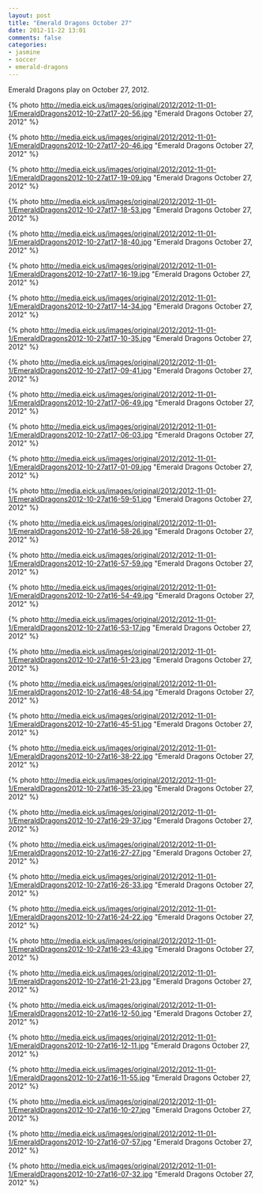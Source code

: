 ```yaml
---
layout: post
title: "Emerald Dragons October 27"
date: 2012-11-22 13:01
comments: false
categories: 
- jasmine
- soccer
- emerald-dragons
---
```

Emerald Dragons play on October 27, 2012.

{% photo http://media.eick.us/images/original/2012/2012-11-01-1/EmeraldDragons2012-10-27at17-20-56.jpg "Emerald Dragons October 27, 2012" %}


{% photo http://media.eick.us/images/original/2012/2012-11-01-1/EmeraldDragons2012-10-27at17-20-46.jpg "Emerald Dragons October 27, 2012" %}


{% photo http://media.eick.us/images/original/2012/2012-11-01-1/EmeraldDragons2012-10-27at17-19-09.jpg "Emerald Dragons October 27, 2012" %}


{% photo http://media.eick.us/images/original/2012/2012-11-01-1/EmeraldDragons2012-10-27at17-18-53.jpg "Emerald Dragons October 27, 2012" %}


{% photo http://media.eick.us/images/original/2012/2012-11-01-1/EmeraldDragons2012-10-27at17-18-40.jpg "Emerald Dragons October 27, 2012" %}


{% photo http://media.eick.us/images/original/2012/2012-11-01-1/EmeraldDragons2012-10-27at17-16-19.jpg "Emerald Dragons October 27, 2012" %}


{% photo http://media.eick.us/images/original/2012/2012-11-01-1/EmeraldDragons2012-10-27at17-14-34.jpg "Emerald Dragons October 27, 2012" %}


{% photo http://media.eick.us/images/original/2012/2012-11-01-1/EmeraldDragons2012-10-27at17-10-35.jpg "Emerald Dragons October 27, 2012" %}


{% photo http://media.eick.us/images/original/2012/2012-11-01-1/EmeraldDragons2012-10-27at17-09-41.jpg "Emerald Dragons October 27, 2012" %}


{% photo http://media.eick.us/images/original/2012/2012-11-01-1/EmeraldDragons2012-10-27at17-06-49.jpg "Emerald Dragons October 27, 2012" %}


{% photo http://media.eick.us/images/original/2012/2012-11-01-1/EmeraldDragons2012-10-27at17-06-03.jpg "Emerald Dragons October 27, 2012" %}


{% photo http://media.eick.us/images/original/2012/2012-11-01-1/EmeraldDragons2012-10-27at17-01-09.jpg "Emerald Dragons October 27, 2012" %}


{% photo http://media.eick.us/images/original/2012/2012-11-01-1/EmeraldDragons2012-10-27at16-59-51.jpg "Emerald Dragons October 27, 2012" %}


{% photo http://media.eick.us/images/original/2012/2012-11-01-1/EmeraldDragons2012-10-27at16-58-26.jpg "Emerald Dragons October 27, 2012" %}


{% photo http://media.eick.us/images/original/2012/2012-11-01-1/EmeraldDragons2012-10-27at16-57-59.jpg "Emerald Dragons October 27, 2012" %}


{% photo http://media.eick.us/images/original/2012/2012-11-01-1/EmeraldDragons2012-10-27at16-54-49.jpg "Emerald Dragons October 27, 2012" %}


{% photo http://media.eick.us/images/original/2012/2012-11-01-1/EmeraldDragons2012-10-27at16-53-17.jpg "Emerald Dragons October 27, 2012" %}


{% photo http://media.eick.us/images/original/2012/2012-11-01-1/EmeraldDragons2012-10-27at16-51-23.jpg "Emerald Dragons October 27, 2012" %}


{% photo http://media.eick.us/images/original/2012/2012-11-01-1/EmeraldDragons2012-10-27at16-48-54.jpg "Emerald Dragons October 27, 2012" %}


{% photo http://media.eick.us/images/original/2012/2012-11-01-1/EmeraldDragons2012-10-27at16-45-51.jpg "Emerald Dragons October 27, 2012" %}


{% photo http://media.eick.us/images/original/2012/2012-11-01-1/EmeraldDragons2012-10-27at16-38-22.jpg "Emerald Dragons October 27, 2012" %}


{% photo http://media.eick.us/images/original/2012/2012-11-01-1/EmeraldDragons2012-10-27at16-35-23.jpg "Emerald Dragons October 27, 2012" %}


{% photo http://media.eick.us/images/original/2012/2012-11-01-1/EmeraldDragons2012-10-27at16-29-37.jpg "Emerald Dragons October 27, 2012" %}


{% photo http://media.eick.us/images/original/2012/2012-11-01-1/EmeraldDragons2012-10-27at16-27-27.jpg "Emerald Dragons October 27, 2012" %}


{% photo http://media.eick.us/images/original/2012/2012-11-01-1/EmeraldDragons2012-10-27at16-26-33.jpg "Emerald Dragons October 27, 2012" %}


{% photo http://media.eick.us/images/original/2012/2012-11-01-1/EmeraldDragons2012-10-27at16-24-22.jpg "Emerald Dragons October 27, 2012" %}


{% photo http://media.eick.us/images/original/2012/2012-11-01-1/EmeraldDragons2012-10-27at16-23-43.jpg "Emerald Dragons October 27, 2012" %}


{% photo http://media.eick.us/images/original/2012/2012-11-01-1/EmeraldDragons2012-10-27at16-21-23.jpg "Emerald Dragons October 27, 2012" %}


{% photo http://media.eick.us/images/original/2012/2012-11-01-1/EmeraldDragons2012-10-27at16-12-50.jpg "Emerald Dragons October 27, 2012" %}


{% photo http://media.eick.us/images/original/2012/2012-11-01-1/EmeraldDragons2012-10-27at16-12-11.jpg "Emerald Dragons October 27, 2012" %}


{% photo http://media.eick.us/images/original/2012/2012-11-01-1/EmeraldDragons2012-10-27at16-11-55.jpg "Emerald Dragons October 27, 2012" %}


{% photo http://media.eick.us/images/original/2012/2012-11-01-1/EmeraldDragons2012-10-27at16-10-27.jpg "Emerald Dragons October 27, 2012" %}


{% photo http://media.eick.us/images/original/2012/2012-11-01-1/EmeraldDragons2012-10-27at16-07-57.jpg "Emerald Dragons October 27, 2012" %}


{% photo http://media.eick.us/images/original/2012/2012-11-01-1/EmeraldDragons2012-10-27at16-07-32.jpg "Emerald Dragons October 27, 2012" %}

